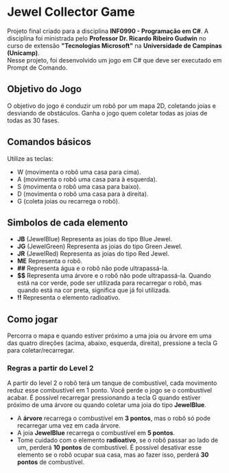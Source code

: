 # Jewel Collector Game

Projeto final criado para a disciplina **INF0990 - Programação em C#**.
A disciplina foi ministrada pelo **Professor Dr. Ricardo Ribeiro Gudwin** no curso de extensão **"Tecnologias Microsoft"** na **Universidade de Campinas (Unicamp)**.<br>
Nesse projeto, foi desenvolvido um jogo em C# que deve ser executado em Prompt de Comando.

## Objetivo do Jogo

O objetivo do jogo é conduzir um robô por um mapa 2D, coletando joias e desviando de obstáculos. Ganha o jogo quem coletar todas as joias de todas as 30 fases.
 
 ## Comandos básicos
 
 Utilize as teclas:
 
 - W (movimenta o robô uma casa para cima).
 - A (movimenta o robô uma casa para à esquerda).
 - S (movimenta o robô uma casa para baixo).
 - D (movimenta o robô uma casa para à direita).
 - G (coleta joias ou recarrega o robô).

## Simbolos de cada elemento

- **JB** (JewelBlue) Representa as joias do tipo Blue Jewel.
- **JG** (JewelGreen) Representa as joias do tipo Green Jewel.
- **JR** (JewelRed) Representa as joias do tipo Red Jewel.
- **ME** Representa o robô.
- **\##** Representa água e o robô não pode ultrapassá-la.
- **\$$** Representa uma árvore e o robô não pode ultrapassá-la. Quando está na cor verde, pode ser utilizada para recarregar o robô, mas quando está na cor preta, significa que já foi utilizada.
- **!!** Representa o elemento radioativo.

## Como jogar

Percorra o mapa e quando estiver próximo a uma joia ou árvore em uma das quatro direções (acima, abaixo, esquerda, direita), pressione a tecla G para coletar/recarregar.

### Regras a partir do Level 2

A partir do level 2 o robô terá um tanque de combustível, cada movimento reduz esse combustível em 1 ponto. Você perde o jogo se o combustível acabar.
É possível recarregar pressionando a tecla G quando estiver próximo de uma árvore ou quando coletar uma joia do tipo **JewelBlue**.
- A **árvore** recarrega o combustível em **3 pontos**, mas o robô só pode recarregar uma vez em cada árvore.
- A joia **JewelBlue** recarrega o combustível em **5 pontos**.
- Tome cuidado com o elemento **radioativo**, se o robô passar ao lado de um, perderá **10 pontos** de combustível. É possível desativar esse elemento se o robô ocupar sua casa, mas ao fazer isso, perderá **30 pontos** de combustível.
